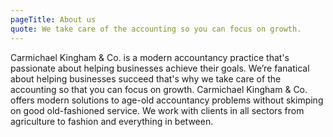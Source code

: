```yaml
---
pageTitle: About us
quote: We take care of the accounting so you can focus on growth.
---
```

Carmichael Kingham & Co. is a modern accountancy practice that's passionate about helping businesses achieve their goals. We’re fanatical about helping businesses succeed that's why we take care of the accounting so that you can focus on growth. Carmichael Kingham & Co. offers modern solutions to age-old accountancy problems without skimping on good old-fashioned service. We work with clients in all sectors from agriculture to fashion and everything in between.
